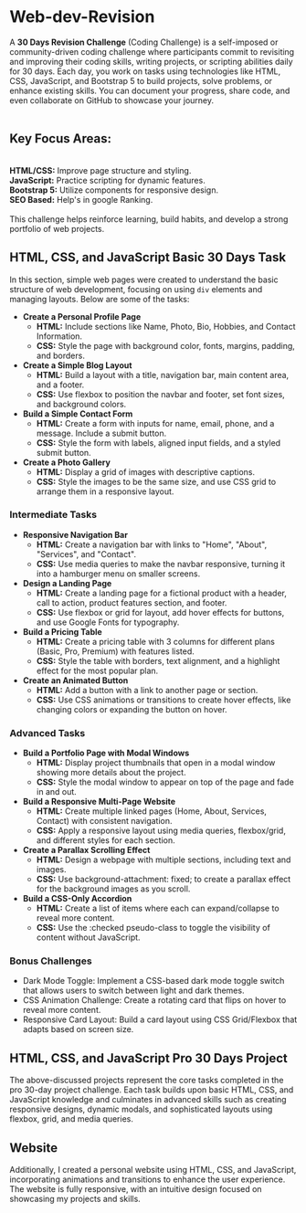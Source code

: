 # Web-dev-Revision  <br />
A **30 Days Revision Challenge** (Coding Challenge) is a self-imposed or community-driven coding challenge where participants commit to revisiting and improving their coding skills, writing projects, or scripting abilities daily for 30 days. Each day, you work on tasks using technologies like HTML, CSS, JavaScript, and Bootstrap 5 to build projects, solve problems, or enhance existing skills. You can document your progress, share code, and even collaborate on GitHub to showcase your journey.  <br />
<br />
<h2>Key Focus Areas:</h2>  <br />
<b>HTML/CSS:</b> Improve page structure and styling.  <br />
<b>JavaScript:</b> Practice scripting for dynamic features.  <br />
<b>Bootstrap 5:</b> Utilize components for responsive design.  <br />
<b>SEO Based:</b> Help's in google Ranking.  <br />
  <br />
This challenge helps reinforce learning, build habits, and develop a strong portfolio of web projects.  <br />


<h2>HTML, CSS, and JavaScript Basic 30 Days Task</h2>
<p>In this section, simple web pages were created to understand the basic structure of web development, focusing on using <code>div</code> elements and managing layouts. Below are some of the tasks:</p>

<ul>
  <li>
    <strong>Create a Personal Profile Page</strong>
    <ul>
      <li><strong>HTML:</strong> Include sections like Name, Photo, Bio, Hobbies, and Contact Information.</li>
      <li><strong>CSS:</strong> Style the page with background color, fonts, margins, padding, and borders.</li>
    </ul>
  </li>
  <li>
    <strong>Create a Simple Blog Layout</strong>
    <ul>
      <li><strong>HTML:</strong> Build a layout with a title, navigation bar, main content area, and a footer.</li>
      <li><strong>CSS:</strong> Use flexbox to position the navbar and footer, set font sizes, and background colors.</li>
    </ul>
  </li>
  <li>
    <strong>Build a Simple Contact Form</strong>
    <ul>
      <li><strong>HTML:</strong> Create a form with inputs for name, email, phone, and a message. Include a submit button.</li>
      <li><strong>CSS:</strong> Style the form with labels, aligned input fields, and a styled submit button.</li>
    </ul>
  </li>
  <li>
    <strong>Create a Photo Gallery</strong>
    <ul>
      <li><strong>HTML:</strong> Display a grid of images with descriptive captions.</li>
      <li><strong>CSS:</strong> Style the images to be the same size, and use CSS grid to arrange them in a responsive layout.</li>
    </ul>
  </li>
</ul>

<h3>Intermediate Tasks</h3>
<ul>
  <li>
    <strong>Responsive Navigation Bar</strong>
    <ul>
      <li><strong>HTML:</strong> Create a navigation bar with links to "Home", "About", "Services", and "Contact".</li>
      <li><strong>CSS:</strong> Use media queries to make the navbar responsive, turning it into a hamburger menu on smaller screens.</li>
    </ul>
  </li>
  <li>
    <strong>Design a Landing Page</strong>
    <ul>
      <li><strong>HTML:</strong> Create a landing page for a fictional product with a header, call to action, product features section, and footer.</li>
      <li><strong>CSS:</strong> Use flexbox or grid for layout, add hover effects for buttons, and use Google Fonts for typography.</li>
    </ul>
  </li>
  <li>
    <strong>Build a Pricing Table</strong>
    <ul>
      <li><strong>HTML:</strong> Create a pricing table with 3 columns for different plans (Basic, Pro, Premium) with features listed.</li>
      <li><strong>CSS:</strong> Style the table with borders, text alignment, and a highlight effect for the most popular plan.</li>
    </ul>
  </li>
  <li>
    <strong>Create an Animated Button</strong>
    <ul>
      <li><strong>HTML:</strong> Add a button with a link to another page or section.</li>
      <li><strong>CSS:</strong> Use CSS animations or transitions to create hover effects, like changing colors or expanding the button on hover.</li>
    </ul>
  </li>
</ul>

<h3>Advanced Tasks</h3>
<ul>
  <li>
    <strong>Build a Portfolio Page with Modal Windows</strong>
    <ul>
      <li><strong>HTML:</strong> Display project thumbnails that open in a modal window showing more details about the project.</li>
      <li><strong>CSS:</strong> Style the modal window to appear on top of the page and fade in and out.</li>
    </ul>
  </li>
  <li>
    <strong>Build a Responsive Multi-Page Website</strong>
    <ul>
      <li><strong>HTML:</strong> Create multiple linked pages (Home, About, Services, Contact) with consistent navigation.</li>
      <li><strong>CSS:</strong> Apply a responsive layout using media queries, flexbox/grid, and different styles for each section.</li>
    </ul>
  </li>
  <li>
    <strong>Create a Parallax Scrolling Effect</strong>
    <ul>
      <li><strong>HTML:</strong> Design a webpage with multiple sections, including text and images.</li>
      <li><strong>CSS:</strong> Use background-attachment: fixed; to create a parallax effect for the background images as you scroll.</li>
    </ul>
  </li>
  <li>
    <strong>Build a CSS-Only Accordion</strong>
    <ul>
      <li><strong>HTML:</strong> Create a list of items where each can expand/collapse to reveal more content.</li>
      <li><strong>CSS:</strong> Use the :checked pseudo-class to toggle the visibility of content without JavaScript.</li>
    </ul>
  </li>
</ul>

<h3>Bonus Challenges</h3>
<ul>
  <li>Dark Mode Toggle: Implement a CSS-based dark mode toggle switch that allows users to switch between light and dark themes.</li>
  <li>CSS Animation Challenge: Create a rotating card that flips on hover to reveal more content.</li>
  <li>Responsive Card Layout: Build a card layout using CSS Grid/Flexbox that adapts based on screen size.</li>
</ul>

<h2>HTML, CSS, and JavaScript Pro 30 Days Project</h2>
<p>The above-discussed projects represent the core tasks completed in the pro 30-day project challenge. Each task builds upon basic HTML, CSS, and JavaScript knowledge and culminates in advanced skills such as creating responsive designs, dynamic modals, and sophisticated layouts using flexbox, grid, and media queries.</p>

<h2>Website</h2>
<p>Additionally, I created a personal website using HTML, CSS, and JavaScript, incorporating animations and transitions to enhance the user experience. The website is fully responsive, with an intuitive design focused on showcasing my projects and skills.</p>

